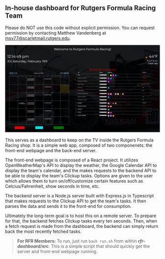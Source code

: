 ## In-house dashboard for Rutgers Formula Racing Team
Please do NOT use this code without explicit permission. You can request permission by contacting Matthew Vandenberg at msv77@scarletmail.rutgers.edu.

![Dashboard Demo](./images/dashboard.png)

This serves as a dashboard to keep on the TV inside the Rutgers Formula Racing shop. It is a simple web app, composed of two componenets: the front-end webpage and the back-end server. 

The front-end webpage is composed of a React project. It utilizes OpenWeatherMap's API to display the weather, the Google Calendar API to display the team's calendar, and the makes requests to the backend API to be able to display the team's Clickup tasks. Options are given to the user which allows them to turn on/off/customize certain features such as Celcius/Fahrenheit, show seconds in time, etc.

The backend server is a Node.js server built with Express.js in Typescript that makes requests to the Clickup API to get the team's tasks. It then parses the data and sends it to the front-end for consumption.

Ultimately the long-term goal is to host this on a remote server. To prepare for that, the backend fetches Clickup tasks every ten seconds. Then, when a fetch request is made from the dashboard, the backend can simply return back the most recently fetched tasks.

> **For RFR Members:** To run, just run `bash run.sh` from within ***rfr-dashboard/src***. This is a simple script that should quickly get the server and front-end webpage running.

